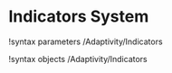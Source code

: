 <!-- MOOSE Documentation Stub: Remove this when content is added. -->

# Indicators System
!syntax parameters /Adaptivity/Indicators

!syntax objects /Adaptivity/Indicators
